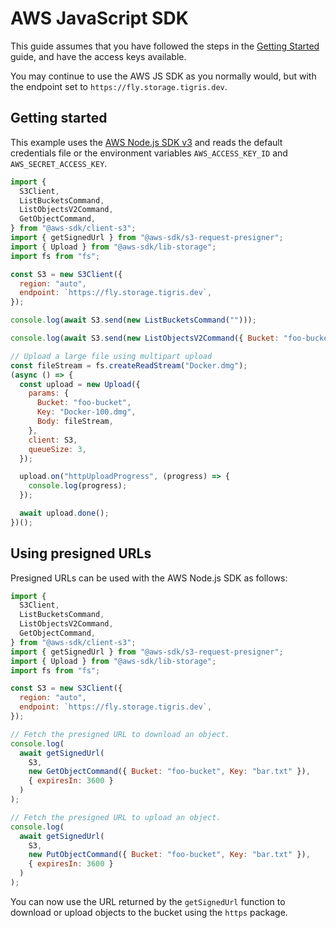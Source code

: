 # AWS JavaScript SDK

This guide assumes that you have followed the steps in the
[Getting Started](/docs/get-started/index.md) guide, and have the access keys
available.

You may continue to use the AWS JS SDK as you normally would, but with the
endpoint set to `https://fly.storage.tigris.dev`.

## Getting started

This example uses the
[AWS Node.js SDK v3](https://www.npmjs.com/package/@aws-sdk/client-s3) and reads
the default credentials file or the environment variables `AWS_ACCESS_KEY_ID`
and `AWS_SECRET_ACCESS_KEY`.

```js
import {
  S3Client,
  ListBucketsCommand,
  ListObjectsV2Command,
  GetObjectCommand,
} from "@aws-sdk/client-s3";
import { getSignedUrl } from "@aws-sdk/s3-request-presigner";
import { Upload } from "@aws-sdk/lib-storage";
import fs from "fs";

const S3 = new S3Client({
  region: "auto",
  endpoint: `https://fly.storage.tigris.dev`,
});

console.log(await S3.send(new ListBucketsCommand("")));

console.log(await S3.send(new ListObjectsV2Command({ Bucket: "foo-bucket" })));

// Upload a large file using multipart upload
const fileStream = fs.createReadStream("Docker.dmg");
(async () => {
  const upload = new Upload({
    params: {
      Bucket: "foo-bucket",
      Key: "Docker-100.dmg",
      Body: fileStream,
    },
    client: S3,
    queueSize: 3,
  });

  upload.on("httpUploadProgress", (progress) => {
    console.log(progress);
  });

  await upload.done();
})();
```

## Using presigned URLs

Presigned URLs can be used with the AWS Node.js SDK as follows:

```js
import {
  S3Client,
  ListBucketsCommand,
  ListObjectsV2Command,
  GetObjectCommand,
} from "@aws-sdk/client-s3";
import { getSignedUrl } from "@aws-sdk/s3-request-presigner";
import { Upload } from "@aws-sdk/lib-storage";
import fs from "fs";

const S3 = new S3Client({
  region: "auto",
  endpoint: `https://fly.storage.tigris.dev`,
});

// Fetch the presigned URL to download an object.
console.log(
  await getSignedUrl(
    S3,
    new GetObjectCommand({ Bucket: "foo-bucket", Key: "bar.txt" }),
    { expiresIn: 3600 }
  )
);

// Fetch the presigned URL to upload an object.
console.log(
  await getSignedUrl(
    S3,
    new PutObjectCommand({ Bucket: "foo-bucket", Key: "bar.txt" }),
    { expiresIn: 3600 }
  )
);
```

You can now use the URL returned by the `getSignedUrl` function to download or
upload objects to the bucket using the `https` package.
